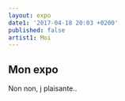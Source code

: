 ```yaml
---
layout: expo
date1: '2017-04-18 20:03 +0200'
published: false
artist1: Moi
---
```

## Mon expo

Non non, j plaisante..